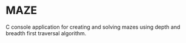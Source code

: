 # MAZE
C console application for creating and solving mazes using depth and breadth first traversal algorithm.
